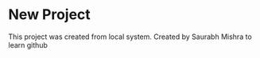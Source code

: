 # New Project

This project was created from local system.
Created by Saurabh Mishra to learn github